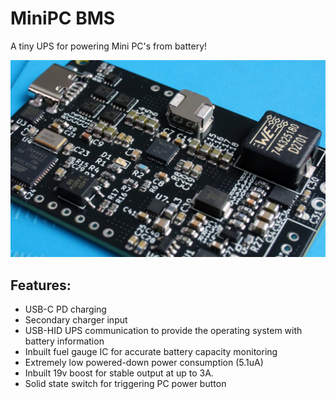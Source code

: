 # MiniPC BMS
A tiny UPS for powering Mini PC's from battery!

 ![Alt text](Powermanagement.jpg "PMS")

## Features:
- USB-C PD charging
- Secondary charger input
- USB-HID UPS communication to provide the operating system with battery information
- Inbuilt fuel gauge IC for accurate battery capacity monitoring
- Extremely low powered-down power consumption (5.1uA)
- Inbuilt 19v boost for stable output at up to 3A.
- Solid state switch for triggering PC power button


